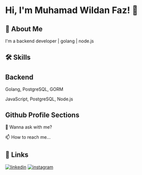 
# Hi, I'm Muhamad Wildan Faz! 👋


## 🚀 About Me
I'm a backend developer | golang | node.js


## 🛠 Skills
Backend
-
Golang, PostgreSQL, GORM

JavaScript, PostgreSQL, Node.js

## Github Profile Sections
💬 Wanna ask with me?

📫 How to reach me...
## 🔗 Links
[![linkedin](https://img.shields.io/badge/linkedin-0A66C2?style=for-the-badge&logo=linkedin&logoColor=white)](https://www.linkedin.com/in/muhamadwildanfaz/)
[![instagram](https://img.shields.io/badge/Instagram-E4405F?style=for-the-badge&logo=instagram&logoColor=white)](https://www.instagram.com/wildan_faz/)
